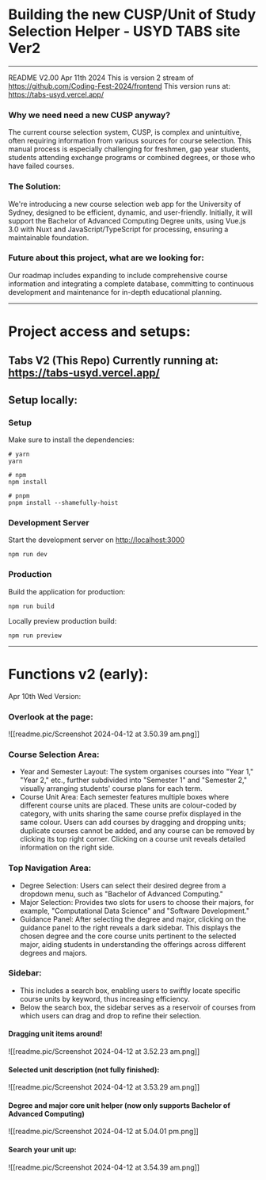 # Building the new CUSP/Unit of Study Selection Helper - USYD TABS site Ver2
---
README V2.00 Apr 11th 2024
This is version 2 stream of https://github.com/Coding-Fest-2024/frontend
This version runs at: https://tabs-usyd.vercel.app/
### Why we need need a new CUSP anyway?
The current course selection system, CUSP, is complex and unintuitive, often requiring information from various sources for course selection. This manual process is especially challenging for freshmen, gap year students, students attending exchange programs or combined degrees, or those who have failed courses.
### The Solution:
We're introducing a new course selection web app for the University of Sydney, designed to be efficient, dynamic, and user-friendly. Initially, it will support the Bachelor of Advanced Computing Degree units, using Vue.js 3.0 with Nuxt and JavaScript/TypeScript for processing, ensuring a maintainable foundation.
### Future about this project, what are we looking for:
Our roadmap includes expanding to include comprehensive course information and integrating a complete database, committing to continuous development and maintenance for in-depth educational planning.

---
# Project access and setups:

## Tabs V2 (This Repo) Currently running at: https://tabs-usyd.vercel.app/


## Setup locally:
### Setup

Make sure to install the dependencies:

```shell
# yarn
yarn

# npm
npm install

# pnpm
pnpm install --shamefully-hoist
```

### Development Server

Start the development server on [http://localhost:3000](http://localhost:3000/)

```shell
npm run dev
```

### Production

Build the application for production:

```shell
npm run build
```

Locally preview production build:

```shell
npm run preview
```

---
# Functions v2 (early):
Apr 10th Wed Version:
### Overlook at the page:
![[readme.pic/Screenshot 2024-04-12 at 3.50.39 am.png]]
### Course Selection Area:
- Year and Semester Layout: The system organises courses into "Year 1," "Year 2," etc., further subdivided into "Semester 1" and "Semester 2," visually arranging students' course plans for each term.
- Course Unit Area: Each semester features multiple boxes where different course units are placed. These units are colour-coded by category, with units sharing the same course prefix displayed in the same colour. Users can add courses by dragging and dropping units; duplicate courses cannot be added, and any course can be removed by clicking its top right corner. Clicking on a course unit reveals detailed information on the right side.
### Top Navigation Area:
- Degree Selection: Users can select their desired degree from a dropdown menu, such as "Bachelor of Advanced Computing."
- Major Selection: Provides two slots for users to choose their majors, for example, "Computational Data Science" and "Software Development."
- Guidance Panel: After selecting the degree and major, clicking on the guidance panel to the right reveals a dark sidebar. This displays the chosen degree and the core course units pertinent to the selected major, aiding students in understanding the offerings across different degrees and majors.
### Sidebar:
- This includes a search box, enabling users to swiftly locate specific course units by keyword, thus increasing efficiency.
- Below the search box, the sidebar serves as a reservoir of courses from which users can drag and drop to refine their selection.

#### Dragging unit items around!
![[readme.pic/Screenshot 2024-04-12 at 3.52.23 am.png]]
#### Selected unit description (not fully finished):
![[readme.pic/Screenshot 2024-04-12 at 3.53.29 am.png]]
#### Degree and major core unit helper (now only supports Bachelor of Advanced Computing)
![[readme.pic/Screenshot 2024-04-12 at 5.04.01 pm.png]]
#### Search your unit up:
![[readme.pic/Screenshot 2024-04-12 at 3.54.39 am.png]]